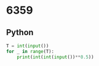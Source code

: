 # 6359

## Python

```python
T = int(input())
for _ in range(T):
    print(int(int(input())**0.5))

```
